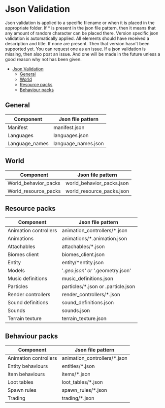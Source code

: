 # Json Validation

Json validation is applied to a specific filename or when it is placed in the appropriate folder. If * is present in the json file pattern, then it means that any amount of random character can be placed there. Version specific json validation is automatically applied.
All elements should have received a description and title. If none are present. Then that version hasn't been supported yet. You can request one as an issue.
If a json validation is missing, then also post an issue. And one will be made in the future unless a good reason why not has been given.

- [Json Validation](#json-validation)
  - [General](#general)
  - [World](#world)
  - [Resource packs](#resource-packs)
  - [Behaviour packs](#behaviour-packs)

## General

|Component  |Json file pattern  |
|-----------|-------------------|
|Manifest   |manifest.json |
|Languages   |languages.json |
|Language_names   |language_names.json |

## World

|Component  |Json file pattern  |
|-----------|-------------------|
|World_behavior_packs   |world_behavior_packs.json |
|World_resource_packs   |world_resource_packs.json  |

## Resource packs

|Component  |Json file pattern  |
|-----------|-------------------|
|Animation controllers   |animation_controllers/*.json |
|Animations   |animations/*.animation.json  |
|Attachables   |attachables/*.json  |
|Biomes client   |biomes_client.json  |
|Entity   |entity/*entity.json  |
|Models   |'*.geo.json' or '*.geometry.json' |
|Music definitions   |music_definitions.json  |
|Particles   |particles/*.json or .particle.json |
|Render controllers   |render_controllers/*.json  |
|Sound definitions   |sound_definitions.json  |
|Sounds   |sounds.json  |
|Terrain texture   |terrain_texture.json  |

## Behaviour packs

|Component  |Json file pattern  |
|-----------|-------------------|
|Animation controllers   |animation_controllers/*.json |
|Entity behaviours |entities/*.json|
|Item behaviours |items/*.json|
|Loot tables |loot_tables/*.json|
|Spawn rules |spawn_rules/*.json|
|Trading |trading/*.json|